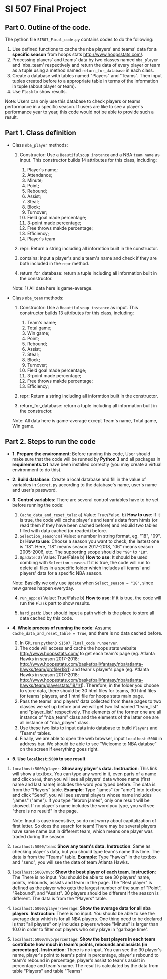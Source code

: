 # SI 507 Final Project

## Part 0. Outline of the code.

The python file `SI507_Final_code.py` contains codes to do the following:
	
  1. Use defined functions to cache the nba players' and teams' data for **a specific season** from hoops stats http://www.hoopsstats.com/.
  2. Processing players' and teams' data by two classes named `nba_player` and 'nba_team' respectively and return the data of every player or team as a tuple using a method named `return_for_database` in each class. 
  3. Create a database with tables named "Players" and "Teams". Then input tuples created before to a appropriate table in terms of the information in tuple (about player or team).
  4. Use `Flask` to show results.
 
  Note: Users can only use this database to check players or teams performance in a specific season. If users are like to see a player's performance year to year, this code would not be able to provide such a result.

## Part 1. Class definition

* Class `nba_player` methods:
  
  1. Constructor: Use a `Beautifulsoup instance` and a NBA `team name` as input. This constructor builds 14 attributes for this class, including: 
	  	1) Player's name; 
	  	2) Attendance; 
	  	3) Minute; 
	  	4) Point; 
	  	5) Rebound; 
	  	6) Assist; 
	  	7) Steal; 
	  	8) Block; 
	  	9) Turnover; 
	  	10) Field goal made percentage; 
	  	11) 3-point made percentage; 
	  	12) Free throws makde percentage; 
	  	13) Efficiency; 
	  	14) Player's team

  2. repr: Return a string including all informtion built in the constructor.

  3. contains: Input a player's and a team's name and check if they are both included in the `repr` method.

  4. return_for_database: return a tuple including all information built in the constructor.

  Note: 1) All data here is game-average.

* Class `nba_team` methods:

  1. Constructor: Use a `Beautifulsoup instance` as input. This constructor builds 13 attributes for this class, including: 
	    1) Team's name;
	    2) Total game;
	    3) Win game;
	    4) Point;
	  	5) Rebound; 
	  	6) Assist; 
	  	7) Steal; 
	  	8) Block; 
	  	9) Turnover; 
	  	10) Field goal made percentage; 
	  	11) 3-point made percentage; 
	  	12) Free throws makde percentage; 
	  	13) Efficiency; 

  2. repr: Return a string including all informtion built in the constructor.

  3. return_for_database: return a tuple including all information built in the constructor.

  Note: All data here is game-average except Team's name, Total game, Win game.

## Part 2. Steps to run the code

*  **1. Prepare the environment**: Before running this code, User should make sure that the code will be runned by **Python 3** and all packages in **requirements.txt** have been installed correctly (you may create a virtual environment to do this).

* **2. Build database**: Create a local database and fill in the value of variables in `Secret.py` according to the database's name, user's name and user's password.

* **3. Control variables**: There are several control variables have to be set before running the code:

  1) `Cache_data_and_reset_tale`: 
    a) Value: True/False.
    b) **How to use**: If it is true, the code will cache player's and team's data from htmls (or read them if they have been cached before) and rebuild two tables filled with data cached (or readed) before.
  2) `Selection_season`:
    a) Value: a number in string format, eg. "18", "09".
    b) **How to use**: Choose a season you want to check, the lastest one is "18". Here, "18" means season 2017-2018, "06" means season 2005-2006, etc.
    The supporting scope should be `"98"` to `"18"`.
  3) `Upadate`:
    a) Value: True/False
    b) **How to use**: It should be used combing with `Selection_season`. If it is true, the code will run to delete all files in a specific folder which includes all teams' and players' data for a specific NBA season.

    Note: Basiclly we only use `Update` when `Select_season = "18"`, since new games happen everyday.

  4) `run_app`: 
    a) Value: True/False
    b) **How to use**: If it is true, the code will run the `Flask` part to show results.

  5) `hard_path`: User should input a path which is the place to store all data cached by this code.


* **4. Whole process of running the code**: Assume `Cache_data_and_reset_table = True`, and there is no data cached before. 

  0) In Git, run `python3 SI507_Final_code runserver`.
  1) The code will access and cache the hoops stats website http://www.hoopsstats.com/ to get each team's page (eg. Atlanta Hawks in season 2017-2018: http://www.hoopsstats.com/basketball/fantasy/nba/atlanta-hawks/team/profile/18/1) and team's player's page (eg. Atlanta Hawks in season 2017-2018: http://www.hoopsstats.com/basketball/fantasy/nba/atlanta-hawks/team/playerstats/18/1/1). Therefore, in the folder you choose to store data, there should be 30 html files for teams, 30 html files for teams' players, and 1 html file for hoops stats main page. 
  2) Pass the teams' and players' data collected from these pages to two classes we set up before and we will get two list named "team_list" and "player_list" respectively. The elements of the former one are all instance of "nba_team" class and the elements of the latter one are all instance of "nba_player" class.
  3) Use these two lists to input data into database to build `Players` and 'Teams' tables.
  4) Finally, we are able to open the web browser, input `localhost:5000` in address bar. We should be able to see "Welcome to NBA databse" on the screen if everything goes right.

* **5. Use `localhost:5000` to see result**
	
1) `localhost:5000/player`: **Show any player's data.** 
**Instruction**: This link will show a textbox. You can type any word in it, even parts of a name and click `Send`, then you will see all players' data whose name (first name and last name) includes the word you typed before. The data is from the "Players" table.
**Example**: Type "james" (or "ame") into textbox and click "Send", you will see several players whose name includes "james" ("ame"). If you type "lebron james", only one result will be showed. If no player's name includes the word you type, you will see "there is no result!" in the page. 

	Note: 
	Input is case insensitive, so do not worry about capitalization of first letter. So does the search for team!
	There may be several players have same name but in different team, which means one player was traded during the season.


2) `localhost:5000/team`: **Show any team's data.**
**Instruction**: Same as checking player's data, but you should type team's name this time. The data is from the "Teams" table.
**Example**: Type "hawks" in the textbox and "send", you will see the data of team Atlanta Hawks. 

3) `localhost:5000/mvp`: **Show the best player of each team.**
**Instruction**: The  There is no input. You should be able to see 30 players' name, points, rebounds, assists and team in the page. The "Best player" is defined as the player who gets the largest number of the sum of "Point", "Rebound", and "Assist". 30 players should be different if the season is different. The data is from the "Players" table.

4) `localhost:5000/player/average`: **Show the average data for all nba players**.
**Instruction**: There is no input. You should be able to see the average data which is for all NBA players. One thing need to be declared is that "all players" only includes players whose "Minute" is larger than 10.0 in order to filter out players who only playe in "garbage time".

5) `localhost:5000/mvp/percentage`: **Show the best players in each team contribute how much in team's points, rebounds and assists (in percentage).**
**Instruction**: There is no input. You can see the 30 player's name, player's point to team's point in percentage, player's rebound to team's rebound in percentage, player's assist to team's assist in percentage and team's name. The result is calculated by the data from table "Players" and table "Teams"


